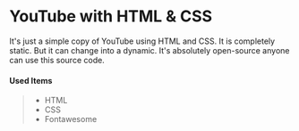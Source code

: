 # YouTube with HTML & CSS
It's just a simple copy of YouTube using  HTML and CSS. It is completely static. But it can change into a dynamic. It's absolutely open-source anyone can use this source code.

#### Used Items
 > - HTML
 > - CSS
 > - Fontawesome